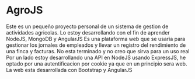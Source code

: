 # AgroJS
Este es un pequeño proyecto personal de un sistema de gestion de actividades agricolas.
Lo estoy desarrollando con el fin de aprender NodeJS, MongoDB y AngularJS
Es una plataforma web que se usaria para gestionar los jornales de empleados y llevar un registro del rendimiento de una finca y facturas.
No esta terminado y no creo que sirva para un uso real
Por un lado estoy desarrollando una API en NodeJS usando ExpressJS, he optado por una autentificacion por cookie ya que en un principio sera web.
La web esta desarrollada con Bootstrap y AngularJS
